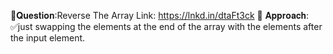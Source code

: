 
📌𝐐𝐮𝐞𝐬𝐭𝐢𝐨𝐧:Reverse The Array
Link:
https://lnkd.in/dtaFt3ck
📌 𝐀𝐩𝐩𝐫𝐨𝐚𝐜𝐡:
✅just swapping the elements at the end of the array with the elements after the input element.
